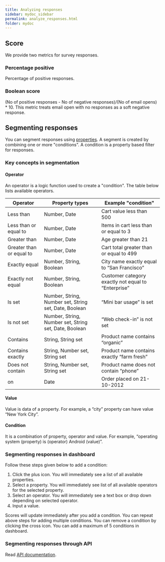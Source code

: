 ```yaml
---
title: Analyzing responses
sidebar: mydoc_sidebar
permalink: analyze_responses.html
folder: mydoc
---
```


## Score

We provide two metrics for survey responses.

### Percentage positive

Percentage of positive responses.

### Boolean score

(No of positive responses - No of negative responses)/(No of email opens) * 10. This metric treats email open with no responses as a soft negative response.


## Segmenting responses

You can segment responses using [properties](/docs/send_surveys.html#properties). A segment is created by combining one or more "conditions". A condition is a property based filter for responses.

### Key concepts in segmentation

#### Operator

An operator is a logic function used to create a "condition". The table below lists available operators.

|Operator|Property types|Example "condition"|
|--------|--------------|-------|
|Less than|Number, Date|Cart value less than 500|
|Less than or equal to|Number, Date|Items in cart less than or equal to 3|
|Greater than|Number, Date|Age greater than 21|
|Greater than or equal to|Number, Date|Cart total greater than or equal to 499|
|Exactly equal|Number, String, Boolean|City name exactly equal to “San Francisco”|
|Exactly not equal|Number, String, Boolean|Customer category exactly not equal to “Enterprise”|
|Is set|Number, String, Number set, String set, Date, Boolean|“Mini bar usage” is set|
|Is not set|Number, String, Number set, String set, Date, Boolean|“Web check-in” is not set|
|Contains|String, String set|Product name contains “organic”|
|Contains exactly|String, Number set, String set|Product name contains exactly “farm fresh”|
|Does not contain|String, Number set, String set|Product name does not contain “phone”|
|on|Date|Order placed on 21-10-2012|

#### Value

Value is data of a property. For example, a “city” property can have value “New York City”. 

#### Condition

It is a combination of property, operator and value. For example, “operating system (property) is (operator) Android (value)”.


### Segmenting responses in dashboard

Follow these steps given below to add a condition:
1.	Click the plus icon. You will immediately see a list of all available properties.
2.	Select a property. You will immediately see list of all available operators for the selected property.
3.	Select an operator. You will immediately see a text box or drop down depending on selected operator.
4.	Input a value.

Scores will update immediately after you add a condition. You can repeat above steps for adding multiple conditions. You can remove a condition by clicking the cross icon. You can add a maximum of 5 conditions in dashboard.
 

### Segmenting responses through API

Read [API documentation](/docs/v1_score.html).
